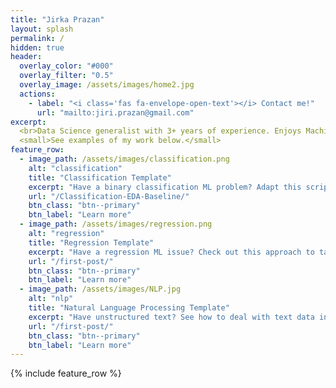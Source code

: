 ```yaml
---
title: "Jirka Prazan"
layout: splash
permalink: /
hidden: true
header:
  overlay_color: "#000"
  overlay_filter: "0.5"
  overlay_image: /assets/images/home2.jpg
  actions:
    - label: "<i class='fas fa-envelope-open-text'></i> Contact me!"
      url: "mailto:jiri.prazan@gmail.com"
excerpt:
  <br>Data Science generalist with 3+ years of experience. Enjoys Machine Learning competitions and working on products that change the status quo.<br/>
  <small>See examples of my work below.</small>
feature_row:
  - image_path: /assets/images/classification.png
    alt: "classification"
    title: "Classification Template"
    excerpt: "Have a binary classification ML problem? Adapt this script for binary classification competition baseline!"
    url: "/Classification-EDA-Baseline/"
    btn_class: "btn--primary"
    btn_label: "Learn more"
  - image_path: /assets/images/regression.png
    alt: "regression"
    title: "Regression Template"
    excerpt: "Have a regression ML issue? Check out this approach to tabular regression competition baseline!"
    url: "/first-post/"
    btn_class: "btn--primary"
    btn_label: "Learn more"
  - image_path: /assets/images/NLP.jpg
    alt: "nlp"
    title: "Natural Language Processing Template"
    excerpt: "Have unstructured text? See how to deal with text data in multiple classification competition!"
    url: "/first-post/"
    btn_class: "btn--primary"
    btn_label: "Learn more"      
---
```


{% include feature_row %}